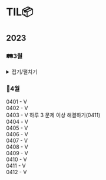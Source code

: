 # TIL📦

## 2023
### 🛤️3월
<details>
<summary>접기/펼치기</summary>
0323 - V<br>
0324 - V 추상클래스, 인터페이스, 자바 문법 복습(0330)<br>
0325 - V<br>
0326 - V C enum 복습(0327), 자료구조 Ch14. 그래프 복습(0327) <br>
0327 - V mysql 1~10강 정리 후 관련 문제 풀기(), 데이터베이스 개념 정규화까지 끝내기(0402)<br>
0328 - V <br>
0329 - V <br>
0330 - V <br>
0331 - V <br>

### 3월 정리⌛️
정보처리기사 실기(~UML), 자바 복습, 열혈 자료구조 1회독, mysql 기초, 데이터베이스 개념(~정규화 전까지)<br>
프론트(html/css/javascript)기초 시작, 알고리즘(로버트세지윅) 시작, PS(백준 기초 알고리즘 8문제)<br>
객체지향의 사실과 오해 1회독, UML 기초와 응용(~유스케이스 다이어그램), 블로그 포스팅용 문서화 작업...<br>

### 4월 우선순위🎯
1. 정보처리기사 실기(4/23) 합격
2. PS 하루 한 문제
3. 알고리즘(로버트세지윅) 강의 + 책 1회독
4. 영어 회화 유창할 정도로 연습
5. sql, 데이터베이스 개념  끝내기

</details>

### 🌸4월
0401 - V<br>
0402 - V<br>
0403 - V 하루 3 문제 이상 해결하기(0411)<br>
0404 - V<br>
0405 - V<br>
0406 - V<br>
0407 - V<br>
0408 - V<br>
0409 - V<br>
0410 - V<br>
0411 - V<br>
0412 - V<br>
